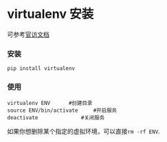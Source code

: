# virtualenv 安装

可参考[官访文档](http://virtualenv.readthedocs.io/en/stable/installation/)



### 安装

```
pip install virtualenv
```


### 使用

```
virtualenv ENV		#创建目录
source ENV/bin/activate		#开启服务
deactivate				#关闭服务
```

如果你想删除某个指定的虚拟环境，可以直接`rm -rf ENV`.